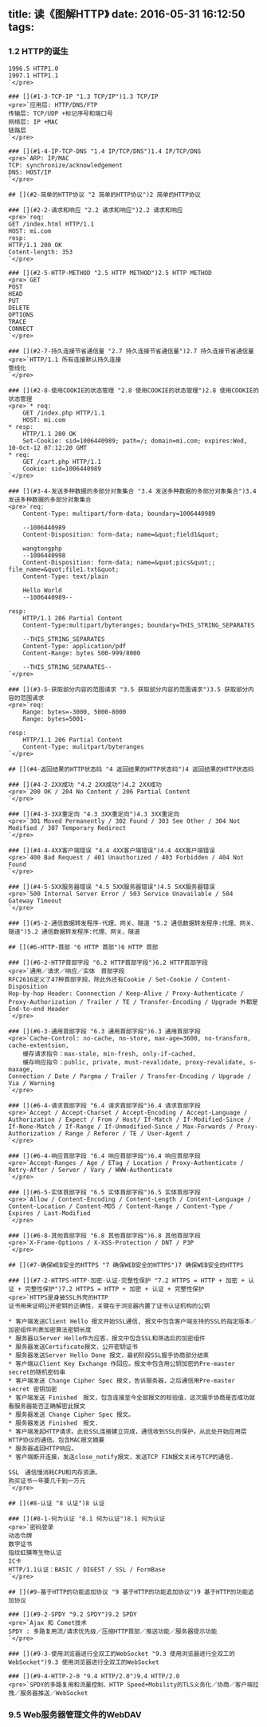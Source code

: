 title: 读《图解HTTP》
date: 2016-05-31 16:12:50
tags:
---

### [](#1-2-HTTP的诞生 "1.2 HTTP的诞生")1.2 HTTP的诞生

    1996.5 HTTP1.0
    1997.1 HTTP1.1
    `</pre>

    ### [](#1-3-TCP-IP "1.3 TCP/IP")1.3 TCP/IP
    <pre>`应用层: HTTP/DNS/FTP
    传输层: TCP/UDP +标记序号和端口号
    网络层: IP +MAC
    链路层
    `</pre>

    ### [](#1-4-IP-TCP-DNS "1.4 IP/TCP/DNS")1.4 IP/TCP/DNS
    <pre>`ARP: IP/MAC
    TCP: synchronize/acknowledgement
    DNS: HOST/IP
    `</pre>

    ## [](#2-简单的HTTP协议 "2 简单的HTTP协议")2 简单的HTTP协议

    ### [](#2-2-请求和响应 "2.2 请求和响应")2.2 请求和响应
    <pre>`req:
    GET /index.html HTTP/1.1
    HOST: mi.com
    resp:
    HTTP/1.1 200 OK
    Cotent-length: 353
    `</pre>

    ### [](#2-5-HTTP-METHOD "2.5 HTTP METHOD")2.5 HTTP METHOD
    <pre>`GET
    POST
    HEAD
    PUT
    DELETE
    OPTIONS
    TRACE
    CONNECT
    `</pre>

    ### [](#2-7-持久连接节省通信量 "2.7 持久连接节省通信量")2.7 持久连接节省通信量
    <pre>`HTTP/1.1 所有连接默认持久连接
    管线化
    `</pre>

    ### [](#2-8-使用COOKIE的状态管理 "2.8 使用COOKIE的状态管理")2.8 使用COOKIE的状态管理
    <pre>`* req:
        GET /index.php HTTP/1.1
        HOST: mi.com
    * resp:
        HTTP/1.1 200 OK
        Set-Cookie: sid=1006440989; path=/; domain=mi.com; expires:Wed, 10-Oct-12 07:12:20 GMT
    * req:
        GET /cart.php HTTP/1.1
        Cookie: sid=1006440989
    `</pre>

    ### [](#3-4-发送多种数据的多部分对象集合 "3.4 发送多种数据的多部分对象集合")3.4 发送多种数据的多部分对象集合
    <pre>`req:
        Content-Type: multipart/form-data; boundary=1006440989

        --1006440989
        Content-Disposition: form-data; name=&quot;field1&quot;

        wangtongphp
        --1006440998
        Content-Disposition: form-data; name=&quot;pics&quot;; file_name=&quot;file1.txt&quot;
        Content-Type: text/plain

        Hello World
        --1006440989--

    resp:
        HTTP/1.1 206 Partial Content
        Content-Type:multipart/byteranges; boundary=THIS_STRING_SEPARATES

        --THIS_STRING_SEPARATES
        Content-Type: application/pdf
        Content-Range: bytes 500-999/8000

        --THIS_STRING_SEPARATES--
    `</pre>

    ### [](#3-5-获取部分内容的范围请求 "3.5 获取部分内容的范围请求")3.5 获取部分内容的范围请求
    <pre>`req:
        Range: bytes=-3000, 5000-8000
        Range: bytes=5001-

    resp:
        HTTP/1.1 206 Partial Content
        Content-Type: mulitpart/byteranges
    `</pre>

    ## [](#4-返回结果的HTTP状态码 "4 返回结果的HTTP状态码")4 返回结果的HTTP状态码

    ### [](#4-2-2XX成功 "4.2 2XX成功")4.2 2XX成功
    <pre>`200 OK / 204 No Content / 206 Partial Content 
    `</pre>

    ### [](#4-3-3XX重定向 "4.3 3XX重定向")4.3 3XX重定向
    <pre>`301 Moved Permanently / 302 Found / 303 See Other / 304 Not Modified / 307 Temporary Redirect 
    `</pre>

    ### [](#4-4-4XX客户端错误 "4.4 4XX客户端错误")4.4 4XX客户端错误
    <pre>`400 Bad Request / 401 Unauthorized / 403 Forbidden / 404 Not Found
    `</pre>

    ### [](#4-5-5XX服务器错误 "4.5 5XX服务器错误")4.5 5XX服务器错误
    <pre>`500 Internal Server Error / 503 Service Unavailable / 504 Gateway Timeout
    `</pre>

    ### [](#5-2-通信数据转发程序-代理、网关、隧道 "5.2 通信数据转发程序:代理、网关、隧道")5.2 通信数据转发程序:代理、网关、隧道

    ## [](#6-HTTP-首部 "6 HTTP 首部")6 HTTP 首部

    ### [](#6-2-HTTP首部字段 "6.2 HTTP首部字段")6.2 HTTP首部字段
    <pre>`通用／请求／响应／实体　首部字段
    RFC2616定义了47种首部字段，除此外还有Cookie / Set-Cookie / Content-Disposition 
    Hop-by-hop Header: Connnection / Keep-Alive / Proxy-Authenticate / Proxy-Authorization / Trailer / TE / Transfer-Encoding / Upgrade 外都是End-to-end Header
    `</pre>

    ### [](#6-3-通用首部字段 "6.3 通用首部字段")6.3 通用首部字段
    <pre>`Cache-Control: no-cache, no-store, max-age=3600, no-transform, cache-extentsion,
        缓存请求指令：max-stale, min-fresh, only-if-cached, 
        缓存响应指令：public, private, must-revalidate, proxy-revalidate, s-maxage,  
    Connection / Date / Pargma / Trailer / Transfer-Encoding / Upgrade / Via / Warning
    `</pre>

    ### [](#6-4-请求首部字段 "6.4 请求首部字段")6.4 请求首部字段
    <pre>`Accept / Accept-Charset / Accept-Encoding / Accept-Language / Authorization / Expect / From / Host/ If-Match / If-Modified-Since / If-None-Match / If-Range / If-Unmodified-Since / Max-Forwards / Proxy-Authorization / Range / Referer / TE / User-Agent / 
    `</pre>

    ### [](#6-4-响应首部字段 "6.4 响应首部字段")6.4 响应首部字段
    <pre>`Accept-Ranges / Age / ETag / Location / Proxy-Authenticate / Retry-After / Server / Vary / WWW-Authenticate 
    `</pre>

    ### [](#6-5-实体首部字段 "6.5 实体首部字段")6.5 实体首部字段
    <pre>`Allow / Content-Encoding / Content-Length / Content-Language / Content-Location / Content-MD5 / Content-Range / Content-Type / Expires / Last-Modified 
    `</pre>

    ### [](#6-8-其他首部字段 "6.8 其他首部字段")6.8 其他首部字段
    <pre>`X-Frame-Options / X-XSS-Protection / DNT / P3P
    `</pre>

    ## [](#7-确保WEB安全的HTTPS "7 确保WEB安全的HTTPS")7 确保WEB安全的HTTPS

    ### [](#7-2-HTTPS-HTTP-加密-认证-完整性保护 "7.2 HTTPS = HTTP + 加密 + 认证 + 完整性保护")7.2 HTTPS = HTTP + 加密 + 认证 + 完整性保护
    <pre>`HTTPS是身披SSL外壳的HTTP
    证书用来证明公开密钥的正确性，关键在于浏览器内置了证书认证机构的公钥

    * 客户端发送Client Hello 报文开始SSL通信, 报文中包含客户端支持的SSL的指定版本／加密组件列表加密算法密钥长度
    * 服务器以Server Hello作为应答，报文中包含SSL和筛选后的加密组件
    * 服务器发送Certificate报文，公开密钥证书
    * 服务器发送Server Hello Done 报文，最初阶段SSL握手协商部分结束
    * 客户端以Client Key Exchange 作回应。报文中包含用公钥加密的Pre-master secret的随机密码串
    * 客户端发送 Change Cipher Spec 报文，告诉服务器，之后通信用Pre-master secret 密钥加密
    * 客户端发送 Finished　报文，包含连接至今全部报文的校验值，这次握手协商是否成功就看服务器能否正确解密此报文
    * 服务器发送 Change Cipher Spec 报文。
    * 服务器发送 Finished　报文.
    * 客户端发起HTTP请求。此处SSL连接建立完成，通信收到SSL的保护，从此处开始应用层HTTP协议的通信。包含MAC报文摘要
    * 服务器返回HTTP响应。
    * 客户端断开连接，发送close_notify报文，发送TCP FIN报文关闭与TCP的通信.

    SSL　通信慢消耗CPU和内存资源。
    购买证书一年要几千到一万元
    `</pre>

    ## [](#8-认证 "8 认证")8 认证

    ### [](#8-1-何为认证 "8.1 何为认证")8.1 何为认证
    <pre>`密码登录
    动态令牌
    数字证书
    指纹虹膜等生物认证
    IC卡
    HTTP/1.1认证：BASIC / DIGEST / SSL / FormBase
    `</pre>

    ## [](#9-基于HTTP的功能追加协议 "9 基于HTTP的功能追加协议")9 基于HTTP的功能追加协议

    ### [](#9-2-SPDY "9.2 SPDY")9.2 SPDY
    <pre>`Ajax 和 Comet技术
    SPDY : 多路复用流/请求优先级／压缩HTTP首部／推送功能／服务器提示功能
    `</pre>

    ### [](#9-3-使用浏览器进行全双工的WebSocket "9.3 使用浏览器进行全双工的WebSocket")9.3 使用浏览器进行全双工的WebSocket

    ### [](#9-4-HTTP-2-0 "9.4 HTTP/2.0")9.4 HTTP/2.0
    <pre>`SPDY的多路复用和流量控制、HTTP Speed+Mobility的TLS义务化／协商／客户端拉拽／服务器推送／WebSocket

### [](#9-5-Web服务器管理文件的WebDAV "9.5 Web服务器管理文件的WebDAV")9.5 Web服务器管理文件的WebDAV

